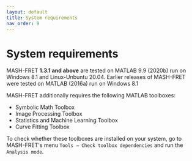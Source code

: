 ```yaml
---
layout: default
title: System requirements
nav_order: 9
---
```


# System requirements

MASH-FRET **1.3.1 and above** are tested on MATLAB 9.9 (2020b) run on Windows 8.1 and Linux-Unbuntu 20.04.
Earlier releases of MASH-FRET were tested on MATLAB (2016a) run on Windows 8.1

MASH-FRET additionally requires the following MATLAB toolboxes:
- Symbolic Math Toolbox
- Image Processing Toolbox
- Statistics and Machine Learning Toolbox
- Curve Fitting Toolbox

To check whether these toolboxes are installed on your system, go to MASH-FRET's menu `Tools → Check toolbox dependencies` and run the `Analysis mode`.
